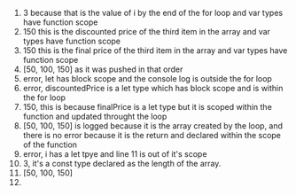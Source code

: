1. 3 because that is the value of i by the end of the for loop and var types have function scope
2. 150 this is the discounted price of the third item in the array and var types have function scope
3. 150 this is the final price of the third item in the array and var types have function scope
4. [50, 100, 150] as it was pushed in that order
5. error, let has block scope and the console log is outside the for loop
6. error, discountedPrice is a let type which has block scope and is within the for loop
7. 150, this is because finalPrice is a let type but it is scoped within the function and updated throught the loop
8. [50, 100, 150] is logged because it is the array created by the loop, and there is no error because it is the return and declared within the scope of the function
9. error, i has a let tpye and line 11 is out of it's scope
10. 3, it's a const type declared as the length of the array.
11. [50, 100, 150]
12. 